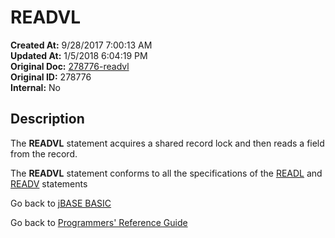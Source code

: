 # READVL

**Created At:** 9/28/2017 7:00:13 AM  
**Updated At:** 1/5/2018 6:04:19 PM  
**Original Doc:** [278776-readvl](https://docs.jbase.com/36868-jbase-basic/278776-readvl)  
**Original ID:** 278776  
**Internal:** No  

## Description

The **READVL** statement acquires a shared record lock and then reads a field from the record.

The **READVL** statement conforms to all the specifications of the [READL](./../readl) and [READV](./../readv) statements

Go back to [jBASE BASIC](./../README.md)

Go back to [Programmers' Reference Guide](./../../reference-guides/jbc/README.md)
